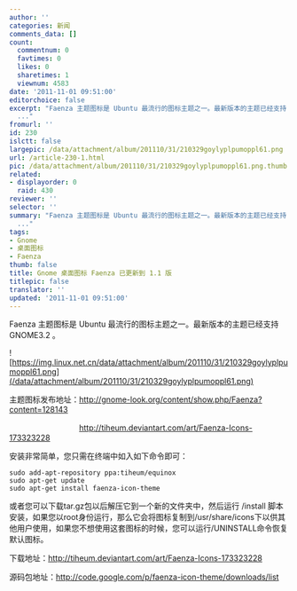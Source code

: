 ```yaml
---
author: ''
categories: 新闻
comments_data: []
count:
  commentnum: 0
  favtimes: 0
  likes: 0
  sharetimes: 1
  viewnum: 4583
date: '2011-11-01 09:51:00'
editorchoice: false
excerpt: "Faenza 主题图标是 Ubuntu 最流行的图标主题之一。最新版本的主题已经支持 GNOME3.2 。\r\n\r\n主题图标发布地址：http://gnome-look.org/content/show.php/Faenza?content=128143\r\n　　　　　　　　　http://tiheum.devian
  ..."
fromurl: ''
id: 230
islctt: false
largepic: /data/attachment/album/201110/31/210329goylyplpumoppl61.png
url: /article-230-1.html
pic: /data/attachment/album/201110/31/210329goylyplpumoppl61.png.thumb.jpg
related:
- displayorder: 0
  raid: 430
reviewer: ''
selector: ''
summary: "Faenza 主题图标是 Ubuntu 最流行的图标主题之一。最新版本的主题已经支持 GNOME3.2 。\r\n\r\n主题图标发布地址：http://gnome-look.org/content/show.php/Faenza?content=128143\r\n　　　　　　　　　http://tiheum.devian
  ..."
tags:
- Gnome
- 桌面图标
- Faenza
thumb: false
title: Gnome 桌面图标 Faenza 已更新到 1.1 版
titlepic: false
translator: ''
updated: '2011-11-01 09:51:00'
---
```


Faenza 主题图标是 Ubuntu 最流行的图标主题之一。最新版本的主题已经支持 GNOME3.2 。


![https://img.linux.net.cn/data/attachment/album/201110/31/210329goylyplpumoppl61.png](/data/attachment/album/201110/31/210329goylyplpumoppl61.png)


主题图标发布地址：<http://gnome-look.org/content/show.php/Faenza?content=128143>


　　　　　　　　　<http://tiheum.deviantart.com/art/Faenza-Icons-173323228>


安装非常简单，您只需在终端中如入如下命令即可：



```
sudo add-apt-repository ppa:tiheum/equinox
sudo apt-get update
sudo apt-get install faenza-icon-theme
```

或者您可以下载tar.gz包以后解压它到一个新的文件夹中，然后运行 /install 脚本安装，如果您以root身份运行，那么它会将图标复制到/usr/share/icons下以供其他用户使用，如果您不想使用这套图标的时候，您可以运行/UNINSTALL命令恢复默认图标。


下载地址：<http://tiheum.deviantart.com/art/Faenza-Icons-173323228>


源码包地址：<http://code.google.com/p/faenza-icon-theme/downloads/list>